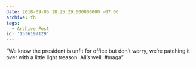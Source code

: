 ```yaml
---
date: 2018-09-05 18:25:29.000000000 -07:00
archive: fb
tags: 
  - Archive Post
id: '1536197129'
---
```


“We know the president is unfit for office but don’t worry, we’re patching it over with a little light treason. All’s well. #maga”
